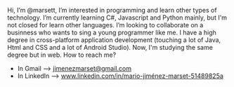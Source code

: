 Hi, I’m @marsett, I’m interested in programming and learn other types of technology.
I’m currently learning C#, Javascript and Python mainly, but I'm not closed for learn other languages.
I’m looking to collaborate on a businness who wants to sing a young programmer like me.
I have a high degree in cross-platform application development (touching a lot of Java, Html and CSS 
and a lot of Android Studio). Now, I'm studying the same degree but in web.
How to reach me?
- In Gmail --> jimenezmarset@gmail.com
- In LinkedIn --> www.linkedin.com/in/mario-jiménez-marset-51489825a
